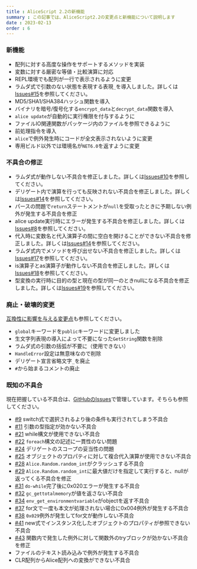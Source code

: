 ```yaml
---
title : AliceScript 2.2の新機能
summary : この記事では、AliceScript2.2の変更点と新機能について説明します
date : 2023-02-13
order : 6
---
```

### 新機能

- 配列に対する高度な操作をサポートするメソッドを実装
- 変数に対する厳密な等値・比較演算に対応
- REPL環境でも配列が一行で表示されるように変更
- ラムダ式で引数のない状態を表現する表現`_`を導入しました。詳しくは[Issues#15](https://github.com/WSOFT-Project/Losetta/issues/15)を参照してください。
- MD5/SHA1/SHA384ハッシュ関数を導入
- バイナリを暗号/復号化する`encrypt_data`と`decrypt_data`関数を導入
- `alice update`が自動的に実行権限を付与するように
- ファイルIO関連関数がパッケージ内のファイルを参照できるように
- 前処理指令を導入
- `alice`で例外発生時にコードが全文表示されないように変更
- 専用ビルド以外では環境名が`NET6.0`を返すように変更
### 不具合の修正

- ラムダ式が動作しない不具合を修正しました。詳しくは[Issues#10](https://github.com/WSOFT-Project/Losetta/issues/10)を参照してください。
- デリゲート内で演算を行っても反映されない不具合を修正しました。詳しくは[Issues#14](https://github.com/WSOFT-Project/Losetta/issues/13)を参照してください。
- パースの問題で`return`ステートメントが`null`を受取ったときに予期しない例外が発生する不具合を修正
- alice update実行時にエラーが発生する不具合を修正しました。詳しくは[Issues#8](https://github.com/WSOFT-Project/Losetta/issues/8)を参照してください。
- 代入時に変数名と代入演算子の間に空白を開けることができない不具合を修正しました。詳しくは[Issues#14](https://github.com/WSOFT-Project/Losetta/issues/14)を参照してください。
- ラムダ式内でメソッドを呼び出せない不具合を修正しました。詳しくは[Issues#17](https://github.com/WSOFT-Project/Losetta/issues/17)を参照してください。
- is演算子とas演算子が動作しない不具合を修正しました。詳しくは[Issues#18](https://github.com/WSOFT-Project/Losetta/issues/18)を参照してください。
- 型変換の実行時に目的の型と現在の型が同一のときnullになる不具合を修正しました。詳しくは[Issues#19](https://github.com/WSOFT-Project/Losetta/issues/19)を参照してください。
### 廃止・破壊的変更
[互換性に影響を与える変更点](./compatibility.md)も参照してください。

- `global`キーワードを`public`キーワードに変更しました
- 生文字列表現の導入によって不要になった`GetString`関数を削除
- ラムダ式の引数の括弧が不要に（使用できない）
- `HandleError`設定は無意味なので削除
- デリゲート宣言省略文字`_`を廃止
- `#`から始まるコメントの廃止

### 既知の不具合
現在把握している不具合は、[GitHubのIssues](https://github.com/WSOFT-Project/Losetta/issues)で管理しています。そちらも参照してください。

- [#9](https://github.com/WSOFT-Project/Losetta/issues/9) switch式で選択されるより後の条件も実行されてしまう不具合
- [#11](https://github.com/WSOFT-Project/Losetta/issues/11) 引数の型指定が効かない不具合
- [#21](https://github.com/WSOFT-Project/Losetta/issues/21) while構文が使用できない不具合
- [#22](https://github.com/WSOFT-Project/Losetta/issues/22) `foreach`構文の記述に一貫性のない問題
- [#24](https://github.com/WSOFT-Project/Losetta/issues/24) デリゲートのスコープの妥当性の問題
- [#25](https://github.com/WSOFT-Project/Losetta/issues/25) オブジェクトのプロパティに対して複合代入演算が使用できない不具合
- [#28](https://github.com/WSOFT-Project/Losetta/issues/28) `Alice.Random.random_int`がクラッシュする不具合
- [#29](https://github.com/WSOFT-Project/Losetta/issues/29) `Alice.Random.random_int`に最大値だけを指定して実行すると、nullが返ってくる不具合を修正
- [#31](https://github.com/WSOFT-Project/Losetta/issues/31) `do-while`完了後に0x020エラーが発生する不具合
- [#32](https://github.com/WSOFT-Project/Losetta/issues/32) `gc_gettotalmemory`が値を返さない不具合
- [#34](https://github.com/WSOFT-Project/Losetta/issues/34) `env_get_environmentvariable`がobjectを返す不具合
- [#37](https://github.com/WSOFT-Project/Losetta/issues/37) for文で一度も本文が処理されない場合に0x004例外が発生する不具合
- [#38](https://github.com/WSOFT-Project/Losetta/issues/38) `0x029`例外が発生してfor文が動作しない不具合
- [#41](https://github.com/WSOFT-Project/Losetta/issues/41) new式でインスタンス化したオブジェクトのプロパティが参照できない不具合
- [#43](https://github.com/WSOFT-Project/Losetta/issues/43) 関数内で発生した例外に対して関数外のtryブロックが効かない不具合を修正
- ファイルのテキスト読み込みで例外が発生する不具合
- CLR配列からAlice配列への変換ができない不具合